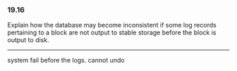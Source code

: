 ### 19.16

Explain how the database may become inconsistent if some log records pertaining to a block are not output to stable storage before the block is output to
disk.

---

system fail before the logs. cannot undo